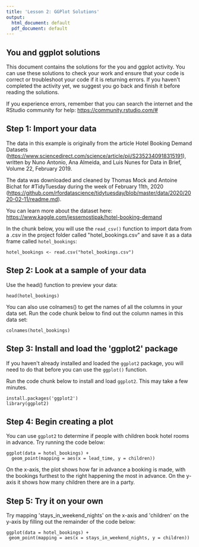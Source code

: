 ```yaml
---
title: 'Lesson 2: GGPlot Solutions'
output:
  html_document: default
  pdf_document: default
---
```


## You and ggplot solutions
This document  contains the solutions for the you and ggplot activity. You can use these solutions to check your work and ensure that your code is correct or troubleshoot your code if it is returning errors. If you haven't completed the activity yet, we suggest you go back and finish it before reading the solutions.

If you experience errors, remember that you can search the internet and the RStudio community for help:
https://community.rstudio.com/#

## Step 1: Import your data 

The data in this example is originally from the article Hotel Booking Demand Datasets (https://www.sciencedirect.com/science/article/pii/S2352340918315191), written by Nuno Antonio, Ana Almeida, and Luis Nunes for Data in Brief, Volume 22, February 2019.

The data was downloaded and cleaned by Thomas Mock and Antoine Bichat for #TidyTuesday during the week of February 11th, 2020 (https://github.com/rfordatascience/tidytuesday/blob/master/data/2020/2020-02-11/readme.md).

You can learn more about the dataset here:
https://www.kaggle.com/jessemostipak/hotel-booking-demand

In the chunk below, you will use the `read_csv()` function to import data from a .csv in the project folder called "hotel_bookings.csv" and save it as a data frame called `hotel_bookings`:

```{r load data}
hotel_bookings <- read.csv("hotel_bookings.csv")
```
## Step 2: Look at a sample of your data

Use the head() function to preview your data: 
```{r examining your data}
head(hotel_bookings)
```

You can also use colnames() to get the names of all the columns in your data set. Run the code chunk below to find out the column names in this data set:

```{r look at column names}
colnames(hotel_bookings)
```

## Step 3: Install and load the 'ggplot2' package

If you haven't already installed and loaded the `ggplot2` package, you will need to do that before you can use the `ggplot()` function. 

Run the code chunk below to install and load `ggplot2`. This may take a few minutes.

```{r loading and installing ggplot2, echo=FALSE, message=FALSE}
install.packages('ggplot2')
library(ggplot2)
```

## Step 4: Begin creating a plot

You can use `ggplot2` to determine if people with children book hotel rooms in advance. Try running the code below:

```{r creating a plot}
ggplot(data = hotel_bookings) +
  geom_point(mapping = aes(x = lead_time, y = children))
```

On the x-axis, the plot shows how far in advance a booking is made, with the bookings furthest to the right happening the most in advance. On the y-axis it shows how many children there are in a party.

## Step 5: Try it on your own

Try mapping 'stays_in_weekend_nights' on the x-axis and 'children' on the y-axis by filling out the remainder of the code below:

```{r}
ggplot(data = hotel_bookings) +
 geom_point(mapping = aes(x = stays_in_weekend_nights, y = children))
```



